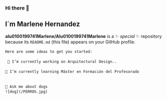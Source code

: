 ### Hi there 👋

## I´m Marlene Hernandez


**alu0100199741Marlene/Alu0100199741Marlene** is a ✨ _special_ ✨ repository because its `README.md` (this file) appears on your GitHub profile.

    Here are some ideas to get you started:

     🔭 I’m currently working on Arquitectural Design..

    🌱 I’m currently learning Máster en Formación del Profesorado

  
    💬 Ask me about dogs
    ![dog](/PERROS.jpg)

    

     
